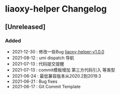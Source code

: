<!-- Keep a Changelog guide -> https://keepachangelog.com -->

# liaoxy-helper Changelog

## [Unreleased]
### Added
- 2021-12-30 : 修改一些Bug [liaoxy-helper-v1.0.0](https://github.com/liaoxiangyun/liaoxy-idea-helper/releases/tag/1.x)
- 2021-08-12 : umi dispatch 导航 
- 2021-07-13 : 代码提交提醒 
- 2021-07-13 : commit模板增加 第三方代码引入 等类型 
- 2021-06-24 : 最低兼容版本从2020.2到2019.3
- 2021-06-21 : Bug fixes 
- 2021-06-17 : Git Commit Template 
